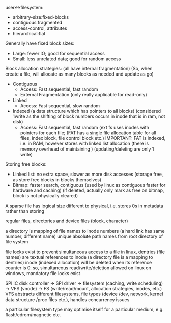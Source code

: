 <!-- SPDX-License-Identifier: zlib-acknowledgement -->
user<->filesystem:
* arbitrary-size:fixed-blocks
* contiguous:fragmented
* access-control, attributes
* hierarchical:flat

Generally have fixed block sizes:
* Large: fewer IO; good for sequential access
* Small: less unrelated data; good for random access

Block allocation strategies: (all have internal fragmentation)
(So, when create a file, will allocate as many blocks as needed and update as go)
* Contiguous
  - Access: Fast sequential, fast random
  - External Fragmentation (only really applicable for read-only)
* Linked
  - Access: Fast sequential, slow random
* Indexed (a data structure which has pointers to all blocks)
  (considered 1write as the shifting of block numbers occurs in inode that is in ram, not disk)
  - Access: Fast sequential, fast random
  (ext fs uses inodes with pointers for each file;
  (FAT has a single file allocation table for all files, index block, file control block etc.)
  IMPORTANT: FAT is indexed, i.e. in RAM, however stores with linked list allocation
  (there is memory overhead of maintaining )
  (updating/deleting are only 1 write)

Storing free blocks:
* Linked list: no extra space, slower as more disk accesses (storage free, as store free blocks in blocks themselves)
* Bitmap: faster search, contiguous (used by linux as contiguous faster for hardware and caching)
  (if deleted, actually only mark as free on bitmap, block is not physically cleared)

A sparse file has logical size different to physical, i.e. stores 0s in metadata rather than storing 

regular files, directories and device files (block, character)

a directory is mapping of file names to inode numbers (a hard link has same number, different name)
unique absolute path names from root directory of file system

file locks exist to prevent simultaneous access to a file
in linux, dentries (file names) are textual references to inode 
(a directory file is a mapping to dentries)
inode (indexed allocation) will be deleted when its reference counter is 0.
so, simultaneous read/write/deletion allowed on linux
on windows, mandatory file locks exist

SPI IC disk controller -> SPI driver -> filesystem (caching, write scheduling) -> VFS (vnode) -> FS (write/read/mount, allocation strategies, inodes, etc.)
VFS abstracts different filesystems, file types (device /dev, network, kernel data structure /proc files etc.), handles concurrency issues 

a particular filesystem type may optimise itself for a particular medium, 
e.g. flash/cdrom/magnetic etc.
